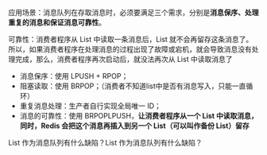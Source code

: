 应用场景：消息队列在存取消息时，必须要满足三个需求，分别是**消息保序、处理重复的消息和保证消息可靠性**。

可靠性：消费者程序从 List 中读取一条消息后，List 就不会再留存这条消息了。所以，如果消费者程序在处理消息的过程出现了故障或宕机，就会导致消息没有处理完成，那么，消费者程序再次启动后，就没法再次从 List 中读取消息了

- 消息保序：使用 LPUSH + RPOP；
- 阻塞读取：使用 BRPOP；（消费者不知道list中是否有消息写入，只能一直循环）
- 重复消息处理：生产者自行实现全局唯一 ID；
- 消息的可靠性：使用 BRPOPLPUSH，**让消费者程序从一个 List 中读取消息，同时，Redis 会把这个消息再插入到另一个 List（可以叫作备份 List）留存**

List 作为消息队列有什么缺陷？List 作为消息队列有什么缺陷？



